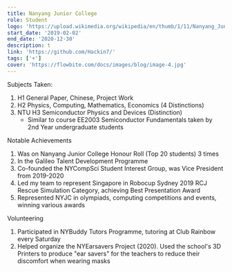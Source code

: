 ```yaml
---
title: Nanyang Junior College
role: Student
logo: 'https://upload.wikimedia.org/wikipedia/en/thumb/1/11/Nanyang_Junior_College_Logo.svg/1200px-Nanyang_Junior_College_Logo.svg.png'
start_date: '2019-02-02'
end_date: '2020-12-30'
description: t
link: 'https://github.com/Hackin7/'
tags: ['+']
cover: 'https://flowbite.com/docs/images/blog/image-4.jpg'
---
```


Subjects Taken:

1. H1 General Paper, Chinese, Project Work
2. H2 Physics, Computing, Mathematics, Economics (4 Distinctions)
3. NTU H3 Semiconductor Physics and Devices (Distinction)
   - Similar to course EE2003 Semiconductor Fundamentals taken by 2nd Year undergraduate students

Notable Achievements

1. Was on Nanyang Junior College Honour Roll (Top 20 students) 3 times
2. In the Galileo Talent Development Programme
3. Co-founded the NYCompSci Student Interest Group, was Vice President from 2019-2020
4. Led my team to represent Singapore in Robocup Sydney 2019 RCJ Rescue Simulation Category, achieving Best Presentation Award
5. Represented NYJC in olympiads, computing competitions and events, winning various awards

Volunteering

1. Participated in NYBuddy Tutors Programme, tutoring at Club Rainbow every Saturday
2. Helped organize the NYEarsavers Project (2020). Used the school's 3D Printers to produce "ear savers" for the teachers to reduce their discomfort when wearing masks

